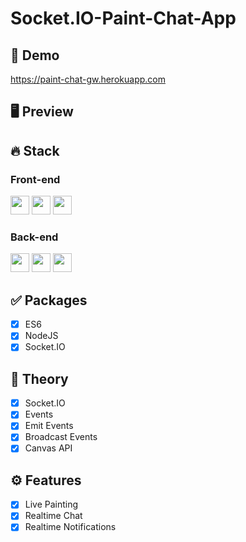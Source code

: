 # Socket.IO-Paint-Chat-App

## 🔗 Demo

https://paint-chat-gw.herokuapp.com

## 🖥 Preview

## 🔥 Stack

### Front-end

<img height="30" src="https://img.shields.io/badge/Javascript-black?style=for-the-badge&logo=Javascript&logoColor=F7DF1E"/>   <img height="30" src="https://img.shields.io/badge/Pug-A86454?style=for-the-badge&logo=Pug&logoColor=white"/>
<img height="30" src="https://img.shields.io/badge/Babel-F9DC3E?style=for-the-badge&logo=Babel&logoColor=black"/>

### Back-end

<img height="30" src="https://img.shields.io/badge/Node.js-339933?style=for-the-badge&logo=Node.js&logoColor=white"/> <img height="30" src="https://img.shields.io/badge/Express-000000?style=for-the-badge&logo=Express&logoColor=white"/>
<img height="30" src="https://img.shields.io/badge/socket.io-010101?style=for-the-badge&logo=socket.io&logoColor=white"/>

## ✅ Packages

- [x] ES6
- [x] NodeJS
- [x] Socket.IO

## 📖 Theory

- [x] Socket.IO
- [x] Events
- [x] Emit Events
- [x] Broadcast Events
- [x] Canvas API

## ⚙ Features

- [x] Live Painting
- [x] Realtime Chat
- [x] Realtime Notifications
